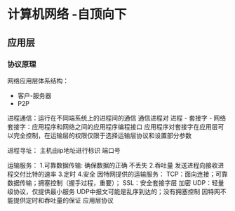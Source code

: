# 计算机网络 -自顶向下
## 应用层
### 协议原理

网络应用层体系结构：
- 客户-服务器
- P2P

进程通信：运行在不同端系统上的进程间的通信
通信进程对
进程 - 套接字 - 网络
套接字：应用程序和网络之间的应用程序编程接口
应用程序对套接字在应用层可以完全控制，在运输层的权限仅限于选择运输层协议和设置部分参数

进程寻址：
主机由ip地址进行标识
端口号

运输服务：
1.可靠数据传输: 确保数据的正确 不丢失
2.吞吐量  发送进程向接收进程交付比特的速率
3.定时 
4.安全
因特网提供的运输服务：
TCP：面向连接；可靠数据传输；拥塞控制（握手过程，重要）；
	SSL：安全套接字层 加密
UDP：轻量级协议，仅提供最小服务
	UDP中报文可能是乱序到达的；没有拥塞控制
因特网不能提供定时和吞吐量的保证
应用层协议